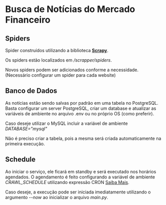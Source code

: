 # Busca de Notícias do Mercado Financeiro

## Spiders
Spider construídos utilizando a biblioteca [**Scrapy**](https://docs.scrapy.org/en/latest/).

Os spiders estão localizados em */scrapper/spiders*.

Novos spiders podem ser adicionados conforme a necessidade. (Necessário configurar um spider para cada website)

## Banco de Dados
As notícias estão sendo salvas por padrão em uma tabela no PostgreSQL. Basta configurar um server PostgreSQL, criar um database e atualizar as variáveis de ambiente no arquivo .env ou no próprio OS (como preferir).

Caso deseje utilizar o MySQL incluir a variável de ambiente *DATABASE="mysql"*

Não é preciso criar a tabela, pois a mesma será criada automaticamente na primeira execução.

## Schedule
Ao iniciar o serviço, ele ficará em standby e será executado nos horários agendados. O agendamento é feito configurando a variável de ambiente *CRAWL_SCHEDULE* utilizando expressão CRON [Saiba Mais](https://crontab.guru/).

Caso deseje, a execução pode ser iniciada imediatamente utilizando o argumento *--now* ao inicializar o arquivo *main.py*.
